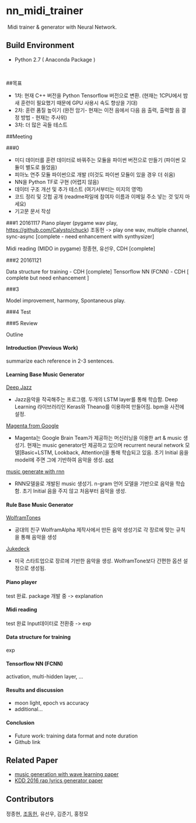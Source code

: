 # nn_midi_trainer

​	Midi trainer & generator with Neural Network.

## Build Environment

- Python 2.7 ( Anaconda Package )

  ​

##목표

- 1차: 현재 C++ 버전을 Python Tensorflow  버전으로 변환. (현재는 1CPU에서 밤새 훈련이 필요했기 때문에 GPU 사용시 속도 향상을 기대)
- 2차: 훈련 품질 높이기 (완전 암기- 현재는 이전 음에서 다음 음 출력, 출력할 음 결정 방법 - 현재는 주사위)
- 3차: 더 많은 곡들 테스트

##Meeting

###0

- 미디 데이터를 훈련 데이터로 바꿔주는 모듈을 파이썬 버전으로 만들기 (파이썬 모듈이 별도로 들었음)  
- 피아노 연주 모듈 파이썬으로 개발 (이것도 파이썬 모듈이 있을 경우 더 쉬움)
- NN을 Python TF로 구현 (어렵지 않음)
- 데이터 구조 개선 및 추가 테스트 (여기서부터는 미지의 영역)
- 코드 정리 및 깃헙 공개 (readme파일에 참여자 이름과 이메일 주소 넣는 것 잊지 마세요)
- 기고문 문서 작성 

###1 20161117
Piano player (pygame wav play, https://github.com/Calysto/chuck) 조동헌 -> play one wav, multiple channel, sync-async [complete - need enhancement with synthysizer]

Midi reading (MIDO in pygame) 정종현, 유선우, CDH [complete]

###2 20161121

Data structure for training - CDH [complete]
Tensorflow NN (FCNN) - CDH [ complete but need enhancement ]

###3

Model improvement, harmony, Spontaneous play.

###4
Test

###5
Review

Outline

#### Introduction (Previous Work)

summarize each reference in 2-3 sentences.

#### Learning Base Music Generator

[Deep Jazz](https://github.com/jisungk/deepjazz/blob/master/generator.py)

- Jazz음악을 작곡해주는 프로그램. 두개의 LSTM layer를 통해 학습함. Deep Learning 라이브러리인 Keras와 Theano를 이용하여 만들어짐. bpm을 사전에 설정.

[Magenta from Google](https://magenta.tensorflow.org/welcome-to-magenta)

- Magenta는 Google Brain Team가 제공하는 머신러닝을 이용한 art & music 생성기. 현재는 music generator만 제공하고 있으며 recurrent neural network 모델[Basic+LSTM, Lookback, Attention]을 통해 학습되고 있음. 초기 Initial 음을 model에 주면 그에 기반하여 음악을 생성. [ppt](https://drive.google.com/drive/folders/0B8z5oUpB2DysbFNEOWxfVDh5VW8)

[music generate with rnn](http://davinnovation.github.io/old_/midi_generate_rnn.html) 

- RNN모델을로 개발된 music 생성기. n-gram 언어 모델을 기반으로 음악을 학습함. 초기 Initial 음을 주지 않고 처음부터 음악을 생성.

#### Rule Base Music Generator

[WolframTones](http://tones.wolfram.com/)

- 공대의 친구 WolframAlpha 제작사에서 만든 음악 생성기로 각 장르에 맞는 규칙을 통해 음악을 생성

[Jukedeck](https://www.jukedeck.com/)
- 미국 스타트업으로 장르에 기반한 음악을 생성. WolframTone보다 간편한 옵션 설정으로 생성됨. 

#### Piano player

test 완료. package 개발 중 -> explanation

#### Midi reading

test 완료 Input데이터로 전환중 -> exp

#### Data structure for training

exp

#### Tensorflow NN (FCNN)

activation, multi-hidden layer, ...

#### Results and discussion

- moon light, epoch vs accuracy
- additional...

#### Conclusion

- Future work: training data format and note duration
- Github link

## Related Paper
- [music generation with wave learning paper](http://www.gitxiv.com/posts/WEoQCj8hxHz6vPxe6/gruv-algorithmic-music-generation-using-recurrent-neural)
- [KDD 2016 rap lyrics generator paper](http://www.kdd.org/kdd2016/papers/files/adf0399-malmiA.pdf)

## Contributors

정종현, [조동헌](https://github.com/davinnovation), 유선우, 김준기, 홍정모
